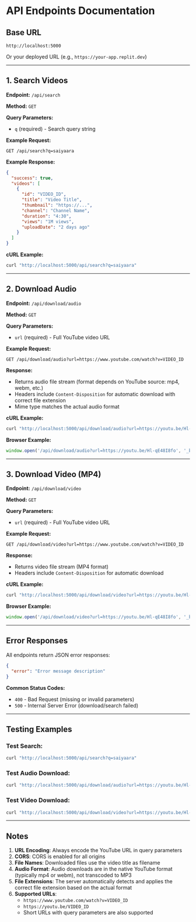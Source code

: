 # API Endpoints Documentation

## Base URL
```
http://localhost:5000
```
Or your deployed URL (e.g., `https://your-app.replit.dev`)

---

## 1. Search Videos

**Endpoint:** `/api/search`

**Method:** `GET`

**Query Parameters:**
- `q` (required) - Search query string

**Example Request:**
```
GET /api/search?q=saiyaara
```

**Example Response:**
```json
{
  "success": true,
  "videos": [
    {
      "id": "VIDEO_ID",
      "title": "Video Title",
      "thumbnail": "https://...",
      "channel": "Channel Name",
      "duration": "4:30",
      "views": "1M views",
      "uploadDate": "2 days ago"
    }
  ]
}
```

**cURL Example:**
```bash
curl "http://localhost:5000/api/search?q=saiyaara"
```

---

## 2. Download Audio

**Endpoint:** `/api/download/audio`

**Method:** `GET`

**Query Parameters:**
- `url` (required) - Full YouTube video URL

**Example Request:**
```
GET /api/download/audio?url=https://www.youtube.com/watch?v=VIDEO_ID
```

**Response:**
- Returns audio file stream (format depends on YouTube source: mp4, webm, etc.)
- Headers include `Content-Disposition` for automatic download with correct file extension
- Mime type matches the actual audio format

**cURL Example:**
```bash
curl "http://localhost:5000/api/download/audio?url=https://youtu.be/Hl-qE48I8fo" -o audio.mp4
```

**Browser Example:**
```javascript
window.open('/api/download/audio?url=https://youtu.be/Hl-qE48I8fo', '_blank');
```

---

## 3. Download Video (MP4)

**Endpoint:** `/api/download/video`

**Method:** `GET`

**Query Parameters:**
- `url` (required) - Full YouTube video URL

**Example Request:**
```
GET /api/download/video?url=https://www.youtube.com/watch?v=VIDEO_ID
```

**Response:**
- Returns video file stream (MP4 format)
- Headers include `Content-Disposition` for automatic download

**cURL Example:**
```bash
curl "http://localhost:5000/api/download/video?url=https://youtu.be/Hl-qE48I8fo" -o video.mp4
```

**Browser Example:**
```javascript
window.open('/api/download/video?url=https://youtu.be/Hl-qE48I8fo', '_blank');
```

---

## Error Responses

All endpoints return JSON error responses:

```json
{
  "error": "Error message description"
}
```

**Common Status Codes:**
- `400` - Bad Request (missing or invalid parameters)
- `500` - Internal Server Error (download/search failed)

---

## Testing Examples

### Test Search:
```bash
curl "http://localhost:5000/api/search?q=saiyaara"
```

### Test Audio Download:
```bash
curl "http://localhost:5000/api/download/audio?url=https://youtu.be/Hl-qE48I8fo" -o test_audio.mp4
```

### Test Video Download:
```bash
curl "http://localhost:5000/api/download/video?url=https://youtu.be/Hl-qE48I8fo" -o test_video.mp4
```

---

## Notes

1. **URL Encoding**: Always encode the YouTube URL in query parameters
2. **CORS**: CORS is enabled for all origins
3. **File Names**: Downloaded files use the video title as filename
4. **Audio Format**: Audio downloads are in the native YouTube format (typically mp4 or webm), not transcoded to MP3
5. **File Extensions**: The server automatically detects and applies the correct file extension based on the actual format
6. **Supported URLs**: 
   - `https://www.youtube.com/watch?v=VIDEO_ID`
   - `https://youtu.be/VIDEO_ID`
   - Short URLs with query parameters are also supported
